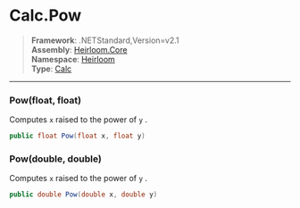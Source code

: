 # Calc.Pow

> **Framework**: .NETStandard,Version=v2.1  
> **Assembly**: [Heirloom.Core][0]  
> **Namespace**: [Heirloom][0]  
> **Type**: [Calc][1]

--------------------------------------------------------------------------------

### Pow(float, float)

Computes `x` raised to the power of `y` .

```cs
public float Pow(float x, float y)
```

### Pow(double, double)

Computes `x` raised to the power of `y` .

```cs
public double Pow(double x, double y)
```

[0]: ../Heirloom.Core.md
[1]: Heirloom.Calc.md
